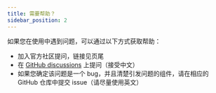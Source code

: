 ```yaml
---
title: 需要帮助？
sidebar_position: 2
---
```


如果您在使用中遇到问题，可以通过以下方式获取帮助：

- 加入官方社区提问，链接见页尾
- 在 [GitHub discussions](https://github.com/orgs/tuihub/discussions) 上提问（接受中文）
- 如果您确定该问题是一个 bug，并且清楚引发问题的组件，请在相应的 GitHub 仓库中提交 issue（请尽量使用英文）